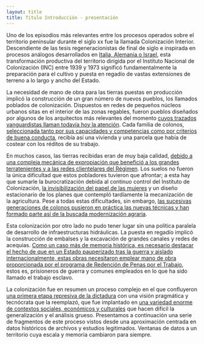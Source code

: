 ```yaml
---
layout: title
title: Titulo Introducción - presentación
---
```

Uno de los episodios más relevantes entre los procesos operados sobre el territorio peninsular durante el siglo xx fue la llamada Colonización Interior. Descendiente de las tesis regeneracionistas de final de siglo e inspirada en procesos análogos desarrollados en <a href="contexto">Italia, Alemania o Israel</a>, esta transformación productiva del territorio dirigida por el Instituto Nacional de Colonización (INC) entre 1939 y 1973 significó fundamentalmente la preparación para el cultivo y puesta en regadío de vastas extensiones de terreno a lo largo y ancho del Estado.

La necesidad de mano de obra para las tierras puestas en producción implicó la construcción de un gran número de nuevos pueblos, los llamados poblados de colonización. Dispuestos en redes de pequeños núcleos urbanos sitas en el interior de las zonas regables, fueron pueblos diseñados por algunos de los arquitectos más relevantes del momento <a href="urbanismo">cuyos trazados vanguardistas llaman todavía hoy la atención</a>. Cada familia de colonos, <a href="colono">seleccionada tanto por sus capacidades y competencias como por criterios de buena conducta</a>, recibía así una vivienda y una parcela que había de costear con los réditos de su trabajo.

En muchos casos, las tierras recibidas eran de muy baja calidad, <a href="mecanismos-expropiacion">debido a una compleja mecánica de expropiación que benefició a los grandes terratenientes y a las redes clientelares del Régimen</a>. Los suelos no fueron la única dificultad que estos pobladores tuvieron que afrontar; a esta hay que sumarle la burocratización debida al continuo control del Instituto de Colonización, <a href="mujeres">la invisibilización del papel de las mujeres</a> y un diseño estacionario de los planes que contempló tardíamente la mecanización de la agricultura. Pese a todas estas dificultades, sin embargo, <a href="colono-ciudadano">las sucesivas generaciones de colonos pusieron en práctica las nuevas técnicas y han formado parte así de la buscada modernización agraria</a>.

Esta colonización por otro lado no pudo tener lugar sin una política paralela de desarrollo de infraestructuras hidráulicas. La puesta en regadío implicó la construcción de embalses y la excavación de grandes canales y redes de acequias. <a href="presos">Como un caso más de memoria histórica, es necesario destacar el hecho de que en un Estado pauperizado tras la guerra y aislado internacionalmente, estas obras necesitaron emplear mano de obra proporcionada por el programa de Redención de Penas por el Trabajo</a>, estos es, prisioneros de guerra y comunes empleados en lo que ha sido llamado el trabajo esclavo.  

La colonización fue en resumen un proceso complejo en el que confluyeron <a href="autoritario">una primera etapa represiva de la dictadura</a> con una visión pragmática y tecnócrata que la reemplazó, que fue implantado en <a href="modelos">una variedad enorme de contextos sociales, económicos y culturales</a> que hacen difícil la generalización y el análisis grueso. Presentamos a continuación una serie de fragmentos de este proceso vistos desde una aproximación centrada en datos históricos de archivos y estudios legitimados. Ventanas de datos a un territorio cuya escala y memoria cambiaron para siempre.

